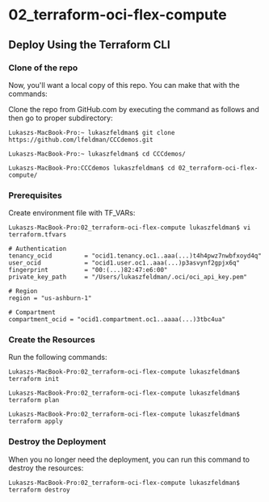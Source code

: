 # 02_terraform-oci-flex-compute

## Deploy Using the Terraform CLI

### Clone of the repo
Now, you'll want a local copy of this repo. You can make that with the commands:

Clone the repo from GitHub.com by executing the command as follows and then go to proper subdirectory:

```
Lukaszs-MacBook-Pro:~ lukaszfeldman$ git clone https://github.com/lfeldman/CCCdemos.git

Lukaszs-MacBook-Pro:~ lukaszfeldman$ cd CCCdemos/

Lukaszs-MacBook-Pro:CCCdemos lukaszfeldman$ cd 02_terraform-oci-flex-compute/

```

### Prerequisites
Create environment file with TF_VARs:

```
Lukaszs-MacBook-Pro:02_terraform-oci-flex-compute lukaszfeldman$ vi terraform.tfvars

# Authentication
tenancy_ocid         = "ocid1.tenancy.oc1..aaa(...)t4h4pwz7nwbfxoyd4q"
user_ocid            = "ocid1.user.oc1..aaa(...)p3asvynf2gpjx6q"
fingerprint          = "00:(...)82:47:e6:00"
private_key_path     = "/Users/lukaszfeldman/.oci/oci_api_key.pem"

# Region
region = "us-ashburn-1"

# Compartment
compartment_ocid = "ocid1.compartment.oc1..aaaa(...)3tbc4ua"
```

### Create the Resources
Run the following commands:

```
Lukaszs-MacBook-Pro:02_terraform-oci-flex-compute lukaszfeldman$ terraform init

Lukaszs-MacBook-Pro:02_terraform-oci-flex-compute lukaszfeldman$ terraform plan

Lukaszs-MacBook-Pro:02_terraform-oci-flex-compute lukaszfeldman$ terraform apply
```

### Destroy the Deployment
When you no longer need the deployment, you can run this command to destroy the resources:

```
Lukaszs-MacBook-Pro:02_terraform-oci-flex-compute lukaszfeldman$ terraform destroy
```

